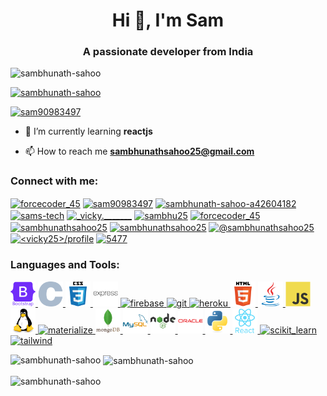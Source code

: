 <h1 align="center">Hi 👋, I'm Sam</h1>
<h3 align="center">A passionate developer from India</h3>

<p align="left"> <img src="https://komarev.com/ghpvc/?username=sambhunath-sahoo&label=Profile%20views&color=0e75b6&style=flat" alt="sambhunath-sahoo" /> </p>

<p align="left"> <a href="https://github.com/ryo-ma/github-profile-trophy"><img src="https://github-profile-trophy.vercel.app/?username=sambhunath-sahoo" alt="sambhunath-sahoo" /></a> </p>

<p align="left"> <a href="https://twitter.com/sam90983497" target="blank"><img src="https://img.shields.io/twitter/follow/sam90983497?logo=twitter&style=for-the-badge" alt="sam90983497" /></a> </p>

- 🌱 I’m currently learning **reactjs**

- 📫 How to reach me **sambhunathsahoo25@gmail.com**

<h3 align="left">Connect with me:</h3>
<p align="left">
<a href="https://codepen.io/forcecoder_45" target="blank"><img align="center" src="https://cdn.jsdelivr.net/npm/simple-icons@3.0.1/icons/codepen.svg" alt="forcecoder_45" height="30" width="40" /></a>
<a href="https://twitter.com/sam90983497" target="blank"><img align="center" src="https://cdn.jsdelivr.net/npm/simple-icons@3.0.1/icons/twitter.svg" alt="sam90983497" height="30" width="40" /></a>
<a href="https://linkedin.com/in/sambhunath-sahoo-a42604182" target="blank"><img align="center" src="https://cdn.jsdelivr.net/npm/simple-icons@3.0.1/icons/linkedin.svg" alt="sambhunath-sahoo-a42604182" height="30" width="40" /></a>
<a href="https://stackoverflow.com/users/sams-tech" target="blank"><img align="center" src="https://cdn.jsdelivr.net/npm/simple-icons@3.0.1/icons/stackoverflow.svg" alt="sams-tech" height="30" width="40" /></a>
<a href="https://instagram.com/_vicky._______" target="blank"><img align="center" src="https://cdn.jsdelivr.net/npm/simple-icons@3.0.1/icons/instagram.svg" alt="_vicky._______" height="30" width="40" /></a>
<a href="https://www.codechef.com/users/sambhu25" target="blank"><img align="center" src="https://cdn.jsdelivr.net/npm/simple-icons@3.1.0/icons/codechef.svg" alt="sambhu25" height="30" width="40" /></a>
<a href="https://www.hackerrank.com/forcecoder_45" target="blank"><img align="center" src="https://cdn.jsdelivr.net/npm/simple-icons@3.0.1/icons/hackerrank.svg" alt="forcecoder_45" height="30" width="40" /></a>
<a href="https://codeforces.com/profile/sambhunathsahoo25" target="blank"><img align="center" src="https://cdn.jsdelivr.net/npm/simple-icons@3.0.1/icons/codeforces.svg" alt="sambhunathsahoo25" height="30" width="40" /></a>
<a href="https://www.leetcode.com/sambhunathsahoo25" target="blank"><img align="center" src="https://cdn.jsdelivr.net/npm/simple-icons@3.0.1/icons/leetcode.svg" alt="sambhunathsahoo25" height="30" width="40" /></a>
<a href="https://www.hackerearth.com/@sambhunathsahoo25" target="blank"><img align="center" src="https://cdn.jsdelivr.net/npm/simple-icons@3.0.1/icons/hackerearth.svg" alt="@sambhunathsahoo25" height="30" width="40" /></a>
<a href="https://auth.geeksforgeeks.org/user/<vicky25>/profile" target="blank"><img align="center" src="https://cdn.jsdelivr.net/npm/simple-icons@3.0.1/icons/geeksforgeeks.svg" alt="<vicky25>/profile" height="30" width="40" /></a>
<a href="https://discord.gg/5477" target="blank"><img align="center" src="https://cdn.jsdelivr.net/npm/simple-icons@3.0.1/icons/discord.svg" alt="5477" height="30" width="40" /></a>
</p>

<h3 align="left">Languages and Tools:</h3>
<p align="left"> <a href="https://getbootstrap.com" target="_blank"> <img src="https://raw.githubusercontent.com/devicons/devicon/master/icons/bootstrap/bootstrap-plain-wordmark.svg" alt="bootstrap" width="40" height="40"/> </a> <a href="https://www.cprogramming.com/" target="_blank"> <img src="https://raw.githubusercontent.com/devicons/devicon/master/icons/c/c-original.svg" alt="c" width="40" height="40"/> </a> <a href="https://www.w3schools.com/css/" target="_blank"> <img src="https://raw.githubusercontent.com/devicons/devicon/master/icons/css3/css3-original-wordmark.svg" alt="css3" width="40" height="40"/> </a> <a href="https://expressjs.com" target="_blank"> <img src="https://raw.githubusercontent.com/devicons/devicon/master/icons/express/express-original-wordmark.svg" alt="express" width="40" height="40"/> </a> <a href="https://firebase.google.com/" target="_blank"> <img src="https://www.vectorlogo.zone/logos/firebase/firebase-icon.svg" alt="firebase" width="40" height="40"/> </a> <a href="https://git-scm.com/" target="_blank"> <img src="https://www.vectorlogo.zone/logos/git-scm/git-scm-icon.svg" alt="git" width="40" height="40"/> </a> <a href="https://heroku.com" target="_blank"> <img src="https://www.vectorlogo.zone/logos/heroku/heroku-icon.svg" alt="heroku" width="40" height="40"/> </a> <a href="https://www.w3.org/html/" target="_blank"> <img src="https://raw.githubusercontent.com/devicons/devicon/master/icons/html5/html5-original-wordmark.svg" alt="html5" width="40" height="40"/> </a> <a href="https://www.java.com" target="_blank"> <img src="https://raw.githubusercontent.com/devicons/devicon/master/icons/java/java-original.svg" alt="java" width="40" height="40"/> </a> <a href="https://developer.mozilla.org/en-US/docs/Web/JavaScript" target="_blank"> <img src="https://raw.githubusercontent.com/devicons/devicon/master/icons/javascript/javascript-original.svg" alt="javascript" width="40" height="40"/> </a> <a href="https://www.linux.org/" target="_blank"> <img src="https://raw.githubusercontent.com/devicons/devicon/master/icons/linux/linux-original.svg" alt="linux" width="40" height="40"/> </a> <a href="https://materializecss.com/" target="_blank"> <img src="https://raw.githubusercontent.com/prplx/svg-logos/5585531d45d294869c4eaab4d7cf2e9c167710a9/svg/materialize.svg" alt="materialize" width="40" height="40"/> </a> <a href="https://www.mongodb.com/" target="_blank"> <img src="https://raw.githubusercontent.com/devicons/devicon/master/icons/mongodb/mongodb-original-wordmark.svg" alt="mongodb" width="40" height="40"/> </a> <a href="https://www.mysql.com/" target="_blank"> <img src="https://raw.githubusercontent.com/devicons/devicon/master/icons/mysql/mysql-original-wordmark.svg" alt="mysql" width="40" height="40"/> </a> <a href="https://nodejs.org" target="_blank"> <img src="https://raw.githubusercontent.com/devicons/devicon/master/icons/nodejs/nodejs-original-wordmark.svg" alt="nodejs" width="40" height="40"/> </a> <a href="https://www.oracle.com/" target="_blank"> <img src="https://raw.githubusercontent.com/devicons/devicon/master/icons/oracle/oracle-original.svg" alt="oracle" width="40" height="40"/> </a> <a href="https://www.python.org" target="_blank"> <img src="https://raw.githubusercontent.com/devicons/devicon/master/icons/python/python-original.svg" alt="python" width="40" height="40"/> </a> <a href="https://reactjs.org/" target="_blank"> <img src="https://raw.githubusercontent.com/devicons/devicon/master/icons/react/react-original-wordmark.svg" alt="react" width="40" height="40"/> </a> <a href="https://scikit-learn.org/" target="_blank"> <img src="https://upload.wikimedia.org/wikipedia/commons/0/05/Scikit_learn_logo_small.svg" alt="scikit_learn" width="40" height="40"/> </a> <a href="https://tailwindcss.com/" target="_blank"> <img src="https://www.vectorlogo.zone/logos/tailwindcss/tailwindcss-icon.svg" alt="tailwind" width="40" height="40"/> </a> </p>

<p><img align="left" src="https://github-readme-stats.vercel.app/api/top-langs?username=sambhunath-sahoo&show_icons=true&locale=en&layout=compact" alt="sambhunath-sahoo" /></p>

<p>&nbsp;<img align="center" src="https://github-readme-stats.vercel.app/api?username=sambhunath-sahoo&show_icons=true&locale=en" alt="sambhunath-sahoo" /></p>

<p><img align="center" src="https://github-readme-streak-stats.herokuapp.com/?user=sambhunath-sahoo&" alt="sambhunath-sahoo" /></p>
